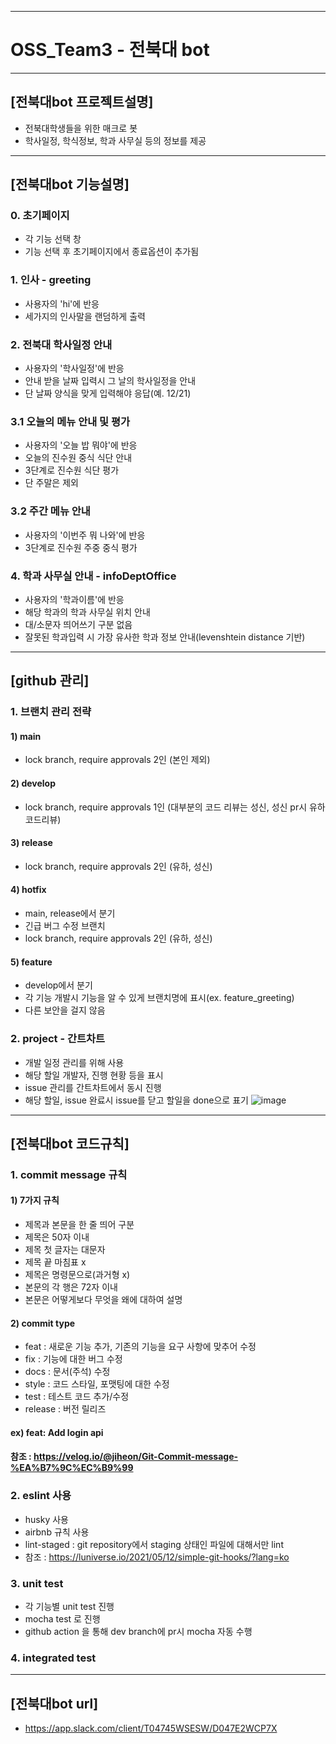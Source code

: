------------------
# OSS_Team3 - 전북대 bot
-------------------
## [전북대bot 프로젝트설명]

 + 전북대학생들을 위한 매크로 봇
 + 학사일정, 학식정보, 학과 사무실 등의 정보를 제공
------------------
## [전북대bot 기능설명]

### 0. 초기페이지
  + 각 기능 선택 창
  + 기능 선택 후 초기페이지에서 종료옵션이 추가됨 
  
### 1. 인사 - greeting
  + 사용자의 'hi'에 반응
  + 세가지의 인사말을 랜덤하게 출력
  
### 2. 전북대 학사일정 안내
  + 사용자의 '학사일정'에 반응
  + 안내 받을 날짜 입력시 그 날의 학사일정을 안내
  + 단 날짜 양식을 맞게 입력해야 응답(예. 12/21)

### 3.1 오늘의 메뉴 안내 및 평가
  + 사용자의 '오늘 밥 뭐야'에 반응
  + 오늘의 진수원 중식 식단 안내
  + 3단계로 진수원 식단 평가
  + 단 주말은 제외
### 3.2 주간 메뉴 안내
  + 사용자의 '이번주 뭐 나와'에 반응
  + 3단계로 진수원 주중 중식 평가
  
### 4. 학과 사무실 안내 - infoDeptOffice
  + 사용자의 '학과이름'에 반응
  + 해당 학과의 학과 사무실 위치 안내
  + 대/소문자 띄어쓰기 구분 없음
  + 잘못된 학과입력 시 가장 유사한 학과 정보 안내(levenshtein distance 기반)
  
----------------------
## [github 관리]

### 1. 브랜치 관리 전략
 #### 1) main  
  + lock branch, require approvals 2인 (본인 제외)
 #### 2) develop
  + lock branch, require approvals 1인 (대부분의 코드 리뷰는 성신, 성신 pr시 유하 코드리뷰)
 #### 3) release 
  + lock branch, require approvals 2인 (유하, 성신)
 #### 4) hotfix
  + main, release에서 분기
  + 긴급 버그 수정 브랜치
  + lock branch, require approvals 2인 (유하, 성신)
 #### 5) feature 
  + develop에서 분기 
  + 각 기능 개발시 기능을 알 수 있게 브랜치명에 표시(ex. feature_greeting)
  + 다른 보안을 걸지 않음

### 2. project - 간트차트
 + 개발 일정 관리를 위해 사용 
 + 해당 할일 개발자, 진행 현황 등을 표시
 + issue 관리를 간트차트에서 동시 진행
 + 해당 할일, issue 완료시 issue를 닫고 할일을 done으로 표기
 ![image](https://user-images.githubusercontent.com/77494780/206628445-dd43e15c-1947-4b8c-ad0f-722b680d6366.png)

-----------------------
## [전북대bot 코드규칙]

### 1. commit message 규칙

 #### 1) 7가지 규칙
  + 제목과 본문을 한 줄 띄어 구분
  + 제목은 50자 이내
  + 제목 첫 글자는 대문자 
  + 제목 끝 마침표 x
  + 제목은 명령문으로(과거형 x)
  + 본문의 각 행은 72자 이내
  + 본문은 어떻게보다 무엇을 왜에 대하여 설명
 #### 2) commit type
  + feat : 새로운 기능 추가, 기존의 기능을 요구 사항에 맞추어 수정
  + fix : 기능에 대한 버그 수정
  + docs : 문서(주석) 수정
  + style : 코드 스타일, 포맷팅에 대한 수정
  + test : 테스트 코드 추가/수정
  + release : 버전 릴리즈
 #### ex) feat: Add login api
 #### 참조 : https://velog.io/@jiheon/Git-Commit-message-%EA%B7%9C%EC%B9%99
 
### 2. eslint 사용
  + husky 사용
  + airbnb 규칙 사용
  + lint-staged : git repository에서 staging 상태인 파일에 대해서만 lint
  + 참조 : https://luniverse.io/2021/05/12/simple-git-hooks/?lang=ko

### 3. unit test
  + 각 기능별 unit test 진행
  + mocha test 로 진행
  + github action 을 통해 dev branch에 pr시 mocha 자동 수행

### 4. integrated test
 


-----------------------  
## [전북대bot url]
 + https://app.slack.com/client/T04745WSESW/D047E2WCP7X
 
